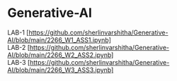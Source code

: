 # Generative-AI

LAB-1 [https://github.com/sherlinvarshitha/Generative-AI/blob/main/2266_W1_ASS1.ipynb]      
LAB-2 [https://github.com/sherlinvarshitha/Generative-AI/blob/main/2266_W2_ASS2.ipynb]     
LAB-3 [https://github.com/sherlinvarshitha/Generative-AI/blob/main/2266_W3_ASS3.ipynb]
